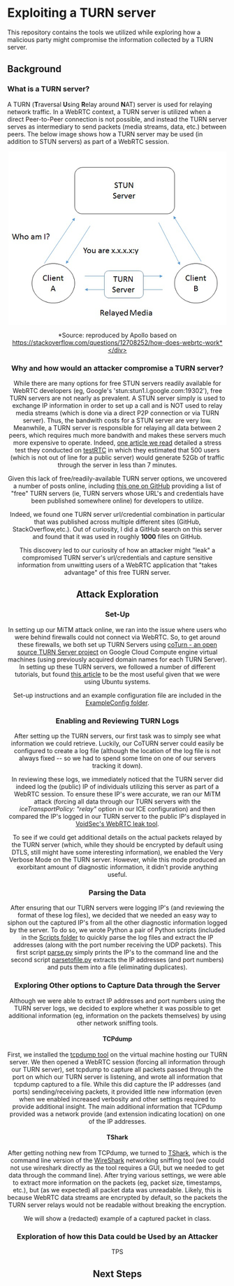# Exploiting a TURN server
This repository contains the tools we utilized while exploring how a malicious party might compromise the information collected by a TURN server.

## Background

### What is a TURN server?

A TURN (**T**raversal **U**sing **R**elay around **N**AT) server is used for relaying network traffic. In a WebRTC context, a TURN server is utilized when a direct Peer-to-Peer connection is not possible, and instead the TURN server serves as intermediary to send packets (media streams, data, etc.) between peers. The below image shows how a TURN server may be used (in addition to STUN servers) as part of a WebRTC session.

<div align="center"><a href="url"><img src="https://github.com/whunt1965/WEBRTC-CYBERSEC/blob/main/turn.jpg" align="center"></a>
  
  *Source: reproduced by Apollo based on https://stackoverflow.com/questions/12708252/how-does-webrtc-work*</div>
  
### Why and how would an attacker compromise a TURN server?
While there are many options for free STUN servers readily available for WebRTC developers (eg, Google's 'stun:stun1.l.google.com:19302'), free TURN servers are not nearly as prevalent. A STUN server simply is used to exchange IP information in order to set up a call and is NOT used to relay media streams (which is done via a direct P2P connection or via TURN server). Thus, the bandwith costs for a STUN server are very low. Meanwhile, a TURN server is responsible for relaying all data between 2 peers, which requires much more bandwith and makes these servers much more expensive to operate. Indeed, [one article we read](https://bloggeek.me/google-free-turn-server/) detailed a stress test they conducted on [testRTC](https://testrtc.com) in which they estimated that 500 users (which is not out of line for a public server) would generate 52Gb of traffic through the server in less than 7 minutes. 

Given this lack of free/readily-available TURN server options, we uncovered a number of posts online, including [this one on GitHub](https://gist.github.com/sagivo/3a4b2f2c7ac6e1b5267c2f1f59ac6c6b) providing a list of "free" TURN servers (ie, TURN servers whose URL's and credentials have been published somewhere online) for developers to utilize. 

Indeed, we found one TURN server url/credential combination in particular that was published across multiple different sites (GitHub, StackOverflow,etc.). Out of curiosity, I did a GitHub search on this server and found that it was used in roughly **1000** files on GitHub.

This discovery led to our curiosity of how an attacker might "leak" a compromised TURN server's url/credentials and capture sensitive information from unwitting users of a WebRTC application that "takes advantage" of this free TURN server.

## Attack Exploration

### Set-Up
In setting up our MiTM attack online, we ran into the issue where users who were behind firewalls could not connect via WebRTC. So, to get around these firewalls, we both set up TURN Servers using [coTurn - an open source TURN Server project](https://github.com/coturn/coturn) on Google Cloud Compute engine virtual machines (using previously acquired domain names for each TURN Server). In setting up these TURN servers, we followed a number of different tutorials, but found [this article](https://ourcodeworld.com/articles/read/1175/how-to-create-and-configure-your-own-stun-turn-server-with-coturn-in-ubuntu-18-04) to be the most useful given that we were using Ubuntu systems.

Set-up instructions and an example configuration file are included in the [ExampleConfig folder](https://github.com/whunt1965/WEBRTC-CYBERSEC/tree/main/TurnExploits/ExampleConfig).

### Enabling and Reviewing TURN Logs
After setting up the TURN servers, our first task was to simply see what information we could retrieve. Luckily, our CoTURN server could easily be configured to create a log file (although the location of the log file is not always fixed -- so we had to spend some time on one of our servers tracking it down). 

In reviewing these logs, we immediately noticed that the TURN server did indeed log the (public) IP of individuals utilizing this server as part of a WebRTC session. To ensure these IP's were accurate, we ran our MiTM attack (forcing all data through our TURN servers with the *iceTransportPolicy: "relay"* option in our ICE configuration) and then compared the IP's logged in our TURN server to the public IP's displayed in [VoidSec's WebRTC leak tool](https://ip.voidsec.com). 

To see if we could get additional details on the actual packets relayed by the TURN server (which, while they should be encrypted by default using DTLS, still might have some interesting information), we enabled the Very Verbose Mode on the TURN server. However, while this mode produced an exorbitant amount of diagnostic information, it didn't provide anything useful.

### Parsing the Data
After ensuring that our TURN servers were logging IP's (and reviewing the format of these log files), we decided that we needed an easy way to siphon out the captured IP's from all the other diagnostic information logged by the server. To do so, we wrote Python a pair of Python scripts (included in the [Scripts folder](https://github.com/whunt1965/WEBRTC-CYBERSEC/tree/main/TurnExploits/Scripts) to quickly parse the log files and extract the IP addresses (along with the port number receiving the UDP packets). This first script [parse.py](https://github.com/whunt1965/WEBRTC-CYBERSEC/blob/main/TurnExploits/Scripts/parse.py) simply prints the IP's to the command line and the second script [parsetofile.py](https://github.com/whunt1965/WEBRTC-CYBERSEC/blob/main/TurnExploits/Scripts/parsetofile.py) extracts the IP addresses (and port numbers) and puts them into a file (eliminating duplicates). 

### Exploring Other options to Capture Data through the Server
Although we were able to extract IP addresses and port numbers using the TURN server logs, we decided to explore whether it was possible to get additional information (eg, information on the packets themselves) by using other network sniffing tools.

#### TCPdump
First, we installed the [tcpdump tool](https://www.tcpdump.org) on the virtual machine hosting our TURN server. We then opened a WebRTC session (forcing all information through our TURN server), set tcpdump to capture all packets passed through the port on which our TURN server is listening, and wrote all information that tcpdump captured to a file. While this did capture the IP addresses (and ports) sending/receiving packets, it provided little new information (even when we enabled increased verbosity and other settings required to provide additional insight. The main additional information that TCPdump provided was a network provide (and extension indicating location) on one of the IP addresses.

#### TShark
After getting nothing new from TCPdump, we turned to [TShark](https://www.wireshark.org/docs/man-pages/tshark.html), which is the command line version of the [WireShark](https://www.wireshark.org) networking sniffing tool (we could not use wireshark directly as the tool requires a GUI, but we needed to get data through the command line). After trying various settings, we were able to extract more information on the packets (eg, packet size, timestamps, etc.), but (as we expected) all packet data was unreadable. Likely, this is because WebRTC data streams are encrypted by default, so the packets the TURN server relays would not be readable without breaking the encryption. 

We will show a (redacted) example of a captured packet in class. 

### Exploration of how this Data could be Used by an Attacker

TPS

## Next Steps 
